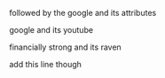 followed by the google and its attributes 

google and its youtube

financially strong and its raven

add this line though
